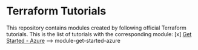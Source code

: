 # Terraform Tutorials
This repository contains modules created by following official Terraform tutorials.
This is the list of tutorials with the corresponding module:
[x] [Get Started - Azure](https://developer.hashicorp.com/terraform/tutorials/azure-get-started) --> module-get-started-azure